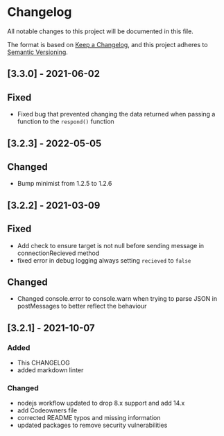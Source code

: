 # Changelog

All notable changes to this project will be documented in this file.

The format is based on [Keep a Changelog](https://keepachangelog.com/en/1.0.0/),
and this project adheres to [Semantic Versioning](https://semver.org/spec/v2.0.0.html).

## [3.3.0] - 2021-06-02

## Fixed

- Fixed bug that prevented changing the data returned when passing a function to the `respond()` function

## [3.2.3] - 2022-05-05

## Changed

- Bump minimist from 1.2.5 to 1.2.6

## [3.2.2] - 2021-03-09

## Fixed

- Add check to ensure target is not null before sending message in connectionRecieved method
- fixed error in debug logging always setting `recieved` to `false`

## Changed

- Changed console.error to console.warn when trying to parse JSON in postMessages to better reflect the behaviour

## [3.2.1] - 2021-10-07

### Added

- This CHANGELOG
- added markdown linter

### Changed

- nodejs workflow updated to drop 8.x support and add 14.x
- add Codeowners file
- corrected README typos and missing information
- updated packages to remove security vulnerabilities
